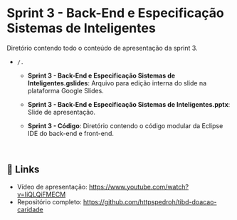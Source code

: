# Sprint 3 - Back-End e Especificação Sistemas de Inteligentes

Diretório contendo todo o conteúdo de apresentação da sprint 3.

* `/.`
    * **Sprint 3 - Back-End e Especificação Sistemas de Inteligentes.gslides**: Arquivo para edição interna do slide na plataforma Google Slides.
  
    * **Sprint 3 - Back-End e Especificação Sistemas de Inteligentes.pptx**: Slide de apresentação.

  * **Sprint 3 - Código**: Diretório contendo o código modular da Eclipse IDE do back-end e front-end.
  
<br/>

## 🔗 Links

- Vídeo de apresentação: https://www.youtube.com/watch?v=IiQLQiFMECM
- Repositório completo: https://github.com/httpspedroh/tibd-doacao-caridade